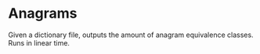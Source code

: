 # Anagrams

Given a dictionary file, outputs the amount of anagram equivalence classes. Runs in linear time.
